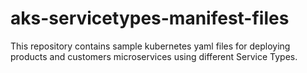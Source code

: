 # aks-servicetypes-manifest-files

This repository contains sample kubernetes yaml files for deploying products and customers microservices using different Service Types.